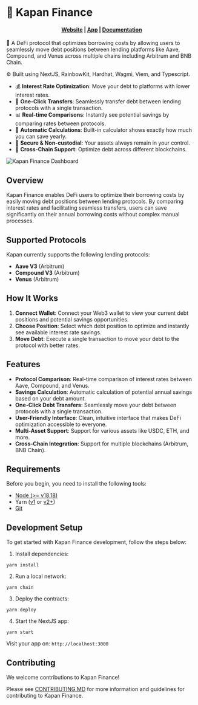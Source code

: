 # 🏦 Kapan Finance

<h4 align="center">
  <a href="https://kapan.finance">Website</a> |
  <a href="https://kapan.finance/app">App</a> |
  <a href="https://kapan.finance/info">Documentation</a>
</h4>

🔄 A DeFi protocol that optimizes borrowing costs by allowing users to seamlessly move debt positions between lending platforms like Aave, Compound, and Venus across multiple chains including Arbitrum and BNB Chain.

⚙️ Built using NextJS, RainbowKit, Hardhat, Wagmi, Viem, and Typescript.

- 💰 **Interest Rate Optimization**: Move your debt to platforms with lower interest rates.
- 🔄 **One-Click Transfers**: Seamlessly transfer debt between lending protocols with a single transaction.
- 📊 **Real-time Comparisons**: Instantly see potential savings by comparing rates between protocols.
- 🧮 **Automatic Calculations**: Built-in calculator shows exactly how much you can save yearly.
- 🔐 **Secure & Non-custodial**: Your assets always remain in your control.
- 🌉 **Cross-Chain Support**: Optimize debt across different blockchains.

![Kapan Finance Dashboard](https://kapan.finance/dashboard-preview.png)

## Overview

Kapan Finance enables DeFi users to optimize their borrowing costs by easily moving debt positions between lending protocols. By comparing interest rates and facilitating seamless transfers, users can save significantly on their annual borrowing costs without complex manual processes.

## Supported Protocols

Kapan currently supports the following lending protocols:

- **Aave V3** (Arbitrum)
- **Compound V3** (Arbitrum)
- **Venus** (Arbitrum)

## How It Works

1. **Connect Wallet**: Connect your Web3 wallet to view your current debt positions and potential savings opportunities.
2. **Choose Position**: Select which debt position to optimize and instantly see available interest rate savings.
3. **Move Debt**: Execute a single transaction to move your debt to the protocol with better rates.

## Features

- **Protocol Comparison**: Real-time comparison of interest rates between Aave, Compound, and Venus.
- **Savings Calculation**: Automatic calculation of potential annual savings based on your debt amount.
- **One-Click Debt Transfers**: Seamlessly move your debt between protocols with a single transaction.
- **User-Friendly Interface**: Clean, intuitive interface that makes DeFi optimization accessible to everyone.
- **Multi-Asset Support**: Support for various assets like USDC, ETH, and more.
- **Cross-Chain Integration**: Support for multiple blockchains (Arbitrum, BNB Chain).

## Requirements

Before you begin, you need to install the following tools:

- [Node (>= v18.18)](https://nodejs.org/en/download/)
- Yarn ([v1](https://classic.yarnpkg.com/en/docs/install/) or [v2+](https://yarnpkg.com/getting-started/install))
- [Git](https://git-scm.com/downloads)

## Development Setup

To get started with Kapan Finance development, follow the steps below:

1. Install dependencies:

```
yarn install
```

2. Run a local network:

```
yarn chain
```

3. Deploy the contracts:

```
yarn deploy
```

4. Start the NextJS app:

```
yarn start
```

Visit your app on: `http://localhost:3000`

## Contributing

We welcome contributions to Kapan Finance!

Please see [CONTRIBUTING.MD](CONTRIBUTING.md) for more information and guidelines for contributing to Kapan Finance.